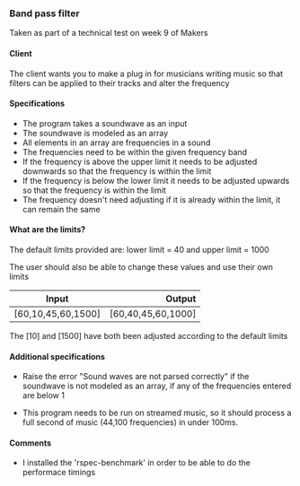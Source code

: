 ### Band pass filter 

Taken as part of a technical test on week 9 of Makers 

#### Client

The client wants you to make a plug in for musicians writing music so that filters can be applied to their tracks and alter the frequency  

#### Specifications 

- The program takes a soundwave as an input 
- The soundwave is modeled as an array 
- All elements in an array are frequencies in a sound
- The frequencies need to be within the given frequency band
- If the frequency is above the upper limit it needs to be adjusted downwards so that the frequency is within the limit 
- If the frequency is below the lower limit it needs to be adjusted upwards so that the frequency is within the limit 
- The frequency doesn't need adjusting if it is already within the limit, it can remain the same

#### What are the limits?

The default limits provided are: lower limit = 40 and upper limit = 1000

The user should also be able to change these values and use their own limits 

| Input                | Output            | 
| ---------------------|------------------:| 
| [60,10,45,60,1500]   | [60,40,45,60,1000]|

The [10] and [1500] have both been adjusted according to the default limits

#### Additional specifications

- Raise the error "Sound waves are not parsed correctly" if the soundwave is not modeled as an array, if any of the frequencies entered are below 1

- This program needs to be run on streamed music, so it should process a full second of music (44,100 frequencies) in under 100ms.

#### Comments 
- I installed the 'rspec-benchmark' in order to be able to do the performace timings
